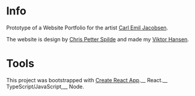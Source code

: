 # Info
Prototype of a Website Portfolio for the artist [Carl Emil Jacobsen](https://www.carlemiljacobsen.com/ "Carl Emil's old Homepage").

The website is design by [Chris Petter Spilde](http://www.chrispetterspilde.com/ "Chris Petter's Homepage") and made my [Viktor Hansen](https://wryth.github.io/ "Viktor's Homepage").

# Tools
This project was bootstrapped with [Create React App](https://github.com/facebook/create-react-app).__
React.__
TypeScript/JavaScript,__
Node.
